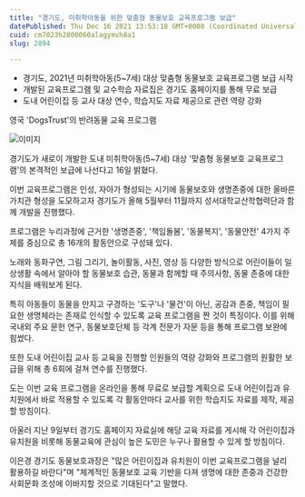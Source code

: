 ```yaml
---
title: "경기도, 미취학아동을 위한 맞춤형 동물보호 교육프로그램 보급"
datePublished: Thu Dec 16 2021 13:53:18 GMT+0000 (Coordinated Universal Time)
cuid: cm7023h2800060alagymvh8a1
slug: 2894

---
```



- 경기도, 2021년 미취학아동(5~7세) 대상 맞춤형 동물보호 교육프로그램 보급 시작
- 개발된 교육프로그램 및 교수학습 자료집은 경기도 홈페이지를 통해 무료 보급
- 도내 어린이집 등 교사 대상 연수, 학습지도 자료 제공으로 관련 역량 강화

영국 'DogsTrust'의 반려동물 교육 프로그램

![이미지](https://cdn.hashnode.com/res/hashnode/image/upload/v1739252606518/f6ff76b4-c608-4283-8171-9245a4301214.jpeg)

경기도가 새로이 개발한 도내 미취학아동(5~7세) 대상 '맞춤형 동물보호 교육프로그램'의 본격적인 보급에 나선다고 16일 밝혔다.

이번 교육프로그램은 인성, 자아가 형성되는 시기에 동물보호와 생명존중에 대한 올바른 가치관 형성을 도모하고자 경기도가 올해 5월부터 11월까지 성서대학교산학협력단과 함께 개발을 진행했다.

프로그램은 누리과정에 근거한 '생명존중', '책임돌봄', '동물복지', '동물안전' 4가지 주제를 중심으로 총 16개의 활동안으로 구성돼 있다.

노래와 동화구연, 그림 그리기, 놀이활동, 사진, 영상 등 다양한 방식으로 어린이들이 일상생활 속에서 알아야 할 동물보호 습관, 동물과 함께할 때 주의사항, 동물 존중에 대한 지식을 배워보게 된다.

특히 아동들이 동물을 만지고 구경하는 '도구'나 '물건'이 아닌, 공감과 존중, 책임이 필요한 생명체라는 존재로 인식할 수 있도록 교육 프로그램을 짠 것이 특징이다. 이를 위해 국내외 주요 문헌 연구, 동물보호단체 등 각계 전문가 자문 등을 통해 프로그램 보완에 힘썼다.

또한 도내 어린이집 교사 등 교육을 진행할 인원들의 역량 강화와 프로그램의 원활한 보급을 위해 총 6회에 걸쳐 연수를 진행했다.

도는 이번 교육 프로그램을 온라인을 통해 무료로 보급할 계획으로 도내 어린이집과 유치원에서 바로 적용할 수 있도록 각 활동안마다 교사를 위한 학습지도 자료를 제작, 제공할 방침이다.

아울러 지난 9일부터 경기도 홈페이지 자료실에 해당 교육 자료를 게시해 각 어린이집과 유치원을 비롯해 동물교육에 관심이 높은 도민은 누구나 활용할 수 있게 할 방침이다.

이은경 경기도 동물보호과장은 "많은 어린이집과 유치원이 이번 교육프로그램을 널리 활용하길 바란다"며 "체계적인 동물보호 교육 기반을 다져 생명에 대한 존중과 건강한 사회문화 조성에 이바지할 것으로 기대된다"고 말했다.